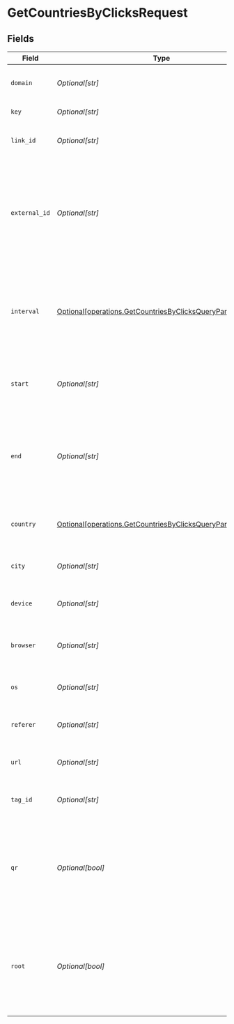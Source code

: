 # GetCountriesByClicksRequest


## Fields

| Field                                                                                                                            | Type                                                                                                                             | Required                                                                                                                         | Description                                                                                                                      |
| -------------------------------------------------------------------------------------------------------------------------------- | -------------------------------------------------------------------------------------------------------------------------------- | -------------------------------------------------------------------------------------------------------------------------------- | -------------------------------------------------------------------------------------------------------------------------------- |
| `domain`                                                                                                                         | *Optional[str]*                                                                                                                  | :heavy_minus_sign:                                                                                                               | The domain to filter analytics for.                                                                                              |
| `key`                                                                                                                            | *Optional[str]*                                                                                                                  | :heavy_minus_sign:                                                                                                               | The short link slug.                                                                                                             |
| `link_id`                                                                                                                        | *Optional[str]*                                                                                                                  | :heavy_minus_sign:                                                                                                               | The unique ID of the short link on Dub.                                                                                          |
| `external_id`                                                                                                                    | *Optional[str]*                                                                                                                  | :heavy_minus_sign:                                                                                                               | This is the ID of the link in the your database. Must be prefixed with 'ext_' when passed as a query parameter.                  |
| `interval`                                                                                                                       | [Optional[operations.GetCountriesByClicksQueryParamInterval]](../../models/operations/getcountriesbyclicksqueryparaminterval.md) | :heavy_minus_sign:                                                                                                               | The interval to retrieve analytics for. Takes precedence over start and end. If undefined, defaults to 24h.                      |
| `start`                                                                                                                          | *Optional[str]*                                                                                                                  | :heavy_minus_sign:                                                                                                               | The start date and time when to retrieve analytics from.                                                                         |
| `end`                                                                                                                            | *Optional[str]*                                                                                                                  | :heavy_minus_sign:                                                                                                               | The end date and time when to retrieve analytics from. If not provided, defaults to the current date.                            |
| `country`                                                                                                                        | [Optional[operations.GetCountriesByClicksQueryParamCountry]](../../models/operations/getcountriesbyclicksqueryparamcountry.md)   | :heavy_minus_sign:                                                                                                               | The country to retrieve analytics for.                                                                                           |
| `city`                                                                                                                           | *Optional[str]*                                                                                                                  | :heavy_minus_sign:                                                                                                               | The city to retrieve analytics for.                                                                                              |
| `device`                                                                                                                         | *Optional[str]*                                                                                                                  | :heavy_minus_sign:                                                                                                               | The device to retrieve analytics for.                                                                                            |
| `browser`                                                                                                                        | *Optional[str]*                                                                                                                  | :heavy_minus_sign:                                                                                                               | The browser to retrieve analytics for.                                                                                           |
| `os`                                                                                                                             | *Optional[str]*                                                                                                                  | :heavy_minus_sign:                                                                                                               | The OS to retrieve analytics for.                                                                                                |
| `referer`                                                                                                                        | *Optional[str]*                                                                                                                  | :heavy_minus_sign:                                                                                                               | The referer to retrieve analytics for.                                                                                           |
| `url`                                                                                                                            | *Optional[str]*                                                                                                                  | :heavy_minus_sign:                                                                                                               | The URL to retrieve analytics for.                                                                                               |
| `tag_id`                                                                                                                         | *Optional[str]*                                                                                                                  | :heavy_minus_sign:                                                                                                               | The tag ID to retrieve analytics for.                                                                                            |
| `qr`                                                                                                                             | *Optional[bool]*                                                                                                                 | :heavy_minus_sign:                                                                                                               | Filter for QR code scans. If true, filter for QR codes only. If false, filter for links only. If undefined, return both.         |
| `root`                                                                                                                           | *Optional[bool]*                                                                                                                 | :heavy_minus_sign:                                                                                                               | Filter for root domains. If true, filter for domains only. If false, filter for links only. If undefined, return both.           |